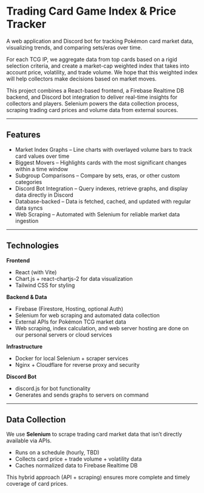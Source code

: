 # Trading Card Game Index & Price Tracker

A web application and Discord bot for tracking Pokémon card market data, visualizing trends, and comparing sets/eras over time.

For each TCG IP, we aggregate data from top cards based on a rigid selection criteria, and create a market-cap weighted index that takes into account price, volatility, and trade volume. We hope that this weighted index will help collectors make decisions based on market moves.

This project combines a React-based frontend, a Firebase Realtime DB backend, and Discord bot integration to deliver real-time insights for collectors and players. Selenium powers the data collection process, scraping trading card prices and volume data from external sources.

---

## Features

- Market Index Graphs – Line charts with overlayed volume bars to track card values over time  
- Biggest Movers – Highlights cards with the most significant changes within a time window  
- Subgroup Comparisons – Compare by sets, eras, or other custom categories  
- Discord Bot Integration – Query indexes, retrieve graphs, and display data directly in Discord  
- Database-backed – Data is fetched, cached, and updated with regular data syncs
- Web Scraping – Automated with Selenium for reliable market data ingestion

---

## Technologies

**Frontend**
- React (with Vite)  
- Chart.js + react-chartjs-2 for data visualization  
- Tailwind CSS for styling 

**Backend & Data**
- Firebase (Firestore, Hosting, optional Auth)  
- Selenium for web scraping and automated data collection  
- External APIs for Pokémon TCG market data
- Web scraping, index calculation, and web server hosting are done on our personal servers or cloud services

**Infrastructure**
- Docker for local Selenium + scraper services  
- Nginx + Cloudflare for reverse proxy and security  

**Discord Bot**
- discord.js for bot functionality  
- Generates and sends graphs to servers on command  

---

## Data Collection

We use **Selenium** to scrape trading card market data that isn’t directly available via APIs.

- Runs on a schedule (hourly, TBD)  
- Collects card price + trade volume + volatility data
- Caches normalized data to Firebase Realtime DB

This hybrid approach (API + scraping) ensures more complete and timely coverage of card prices.

